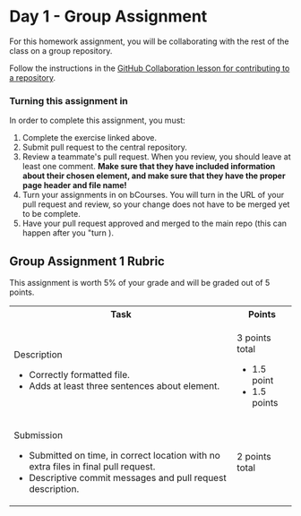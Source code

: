 # Day 1 - Group Assignment 

For this homework assignment, you will be collaborating with the rest of the class on a group repository.

Follow the instructions in the [GitHub Collaboration lesson for contributing to a repository](collaboration).

### Turning this assignment in
In order to complete this assignment, you must:
1. Complete the exercise linked above.
2. Submit pull request to the central repository.
3. Review a teammate's pull request. When you review, you should leave at least one comment. **Make sure that they have included information about their chosen element, and make sure that they have the proper page header and file name!**
4. Turn your assignments in on bCourses. You will turn in the URL of your pull request and review, so your change does not have to be merged yet to be complete.
5. Have your pull request approved and merged to the main repo (this can happen after you "turn ).

## Group Assignment 1 Rubric

This assignment is worth 5% of your grade and will be graded out of 5 points.

<table>
<tr>
    <th>
        Task
    </th>
    <th>
        Points
    </th>
    <tr>
    <tr>
        <td>
            <p>Description</p> 
            <ul>
                <li>Correctly formatted file.
                <li>Adds at least three sentences about element.
        <td>
            <p>3 points total</p>
            <ul>
                <li> 1.5 point
                <li> 1.5 points
    <tr>
        <td>
            <p>Submission</p> 
            <ul>
                <li>Submitted on time, in correct location with no extra files in final pull request.
                <li>Descriptive commit messages and pull request description.
        <td>
            <p>2 points total</p>
        </td>
    </tr>
</table>
    
